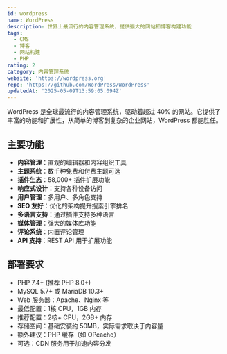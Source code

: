 ```yaml
---
id: wordpress
name: WordPress
description: 世界上最流行的内容管理系统，提供强大的网站和博客构建功能
tags:
  - CMS
  - 博客
  - 网站构建
  - PHP
rating: 2
category: 内容管理系统
website: 'https://wordpress.org'
repo: 'https://github.com/WordPress/WordPress'
updatedAt: '2025-05-09T13:59:05.094Z'
---
```


WordPress 是全球最流行的内容管理系统，驱动着超过 40% 的网站。它提供了丰富的功能和扩展性，从简单的博客到复杂的企业网站，WordPress 都能胜任。

## 主要功能

- **内容管理**：直观的编辑器和内容组织工具
- **主题系统**：数千种免费和付费主题可选
- **插件生态**：58,000+ 插件扩展功能
- **响应式设计**：支持各种设备访问
- **用户管理**：多用户、多角色支持
- **SEO 友好**：优化的架构提升搜索引擎排名
- **多语言支持**：通过插件支持多种语言
- **媒体管理**：强大的媒体库功能
- **评论系统**：内置评论管理
- **API 支持**：REST API 用于扩展功能

## 部署要求

- PHP 7.4+ (推荐 PHP 8.0+)
- MySQL 5.7+ 或 MariaDB 10.3+
- Web 服务器：Apache、Nginx 等
- 最低配置：1核 CPU，1GB 内存
- 推荐配置：2核+ CPU，2GB+ 内存
- 存储空间：基础安装约 50MB，实际需求取决于内容量
- 额外建议：PHP 缓存（如 OPcache）
- 可选：CDN 服务用于加速内容分发 
